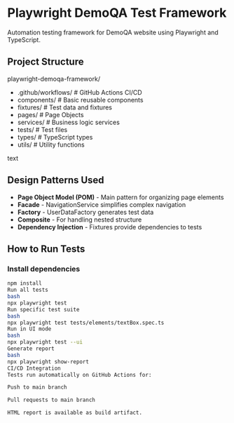 # Playwright DemoQA Test Framework

Automation testing framework for DemoQA website using Playwright and TypeScript.

## Project Structure
playwright-demoqa-framework/
- .github/workflows/ # GitHub Actions CI/CD
- components/ # Basic reusable components
- fixtures/ # Test data and fixtures
- pages/ # Page Objects
- services/ # Business logic services
- tests/ # Test files
- types/ # TypeScript types
- utils/ # Utility functions

text

## Design Patterns Used

- **Page Object Model (POM)** - Main pattern for organizing page elements  
- **Facade** - NavigationService simplifies complex navigation  
- **Factory** - UserDataFactory generates test data  
- **Composite** - For handling nested structure  
- **Dependency Injection** - Fixtures provide dependencies to tests  

## How to Run Tests

### Install dependencies
```bash
npm install
Run all tests
bash
npx playwright test
Run specific test suite
bash
npx playwright test tests/elements/textBox.spec.ts
Run in UI mode
bash
npx playwright test --ui
Generate report
bash
npx playwright show-report
CI/CD Integration
Tests run automatically on GitHub Actions for:

Push to main branch

Pull requests to main branch

HTML report is available as build artifact.
